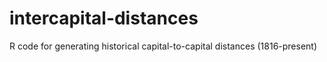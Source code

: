 # intercapital-distances
R code for generating historical capital-to-capital distances (1816-present)
